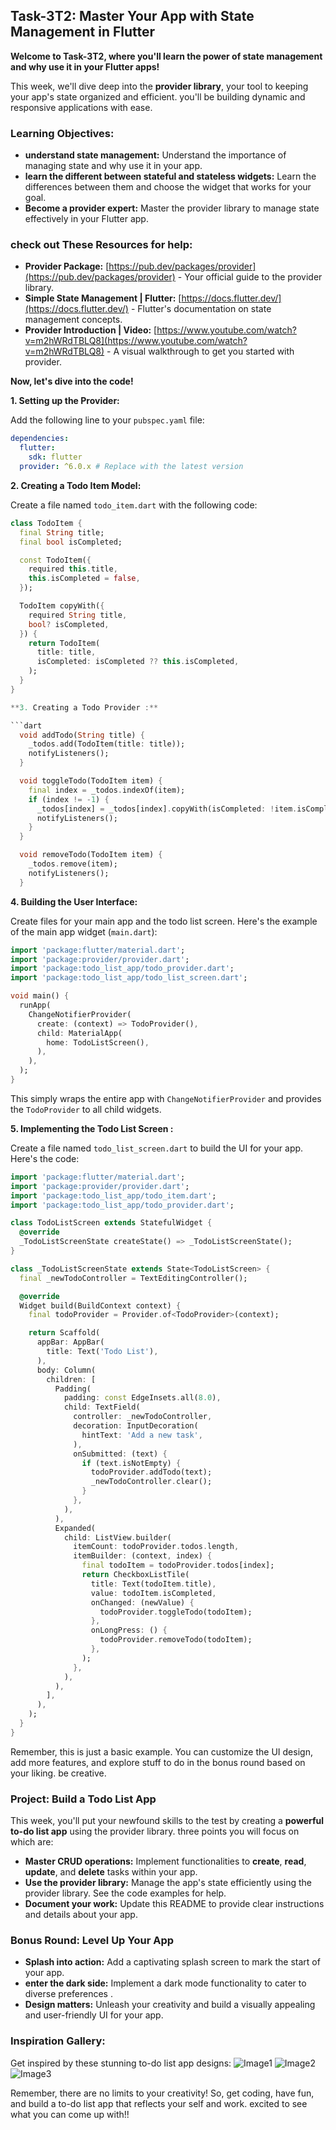 ## Task-3T2: Master Your App with State Management in Flutter

**Welcome to Task-3T2, where you'll learn the power of state management and why use it in your Flutter apps!**

This week, we'll dive deep into the **provider library**, your tool to keeping your app's state organized and efficient. you'll be building dynamic and responsive applications with ease.

### Learning Objectives:

- **understand state management:** Understand the importance of managing state and why use it in your app.
- **learn the different between stateful and stateless widgets:** Learn the differences between them and choose the widget that works for your goal.
- **Become a provider expert:** Master the provider library to manage state effectively in your Flutter app.

### check out These Resources for help:

- **Provider Package:** [https://pub.dev/packages/provider](https://pub.dev/packages/provider) - Your official guide to the provider library.
- **Simple State Management | Flutter:** [https://docs.flutter.dev/](https://docs.flutter.dev/) - Flutter's documentation on state management concepts.
- **Provider Introduction | Video:** [https://www.youtube.com/watch?v=m2hWRdTBLQ8](https://www.youtube.com/watch?v=m2hWRdTBLQ8) - A visual walkthrough to get you started with provider.


**Now, let's dive into the code!**

**1. Setting up the Provider:**

Add the following line to your `pubspec.yaml` file:

```yaml
dependencies:
  flutter:
    sdk: flutter
  provider: ^6.0.x # Replace with the latest version
```

**2. Creating a Todo Item Model:**

Create a file named `todo_item.dart` with the following code:

````dart
class TodoItem {
  final String title;
  final bool isCompleted;

  const TodoItem({
    required this.title,
    this.isCompleted = false,
  });

  TodoItem copyWith({
    required String title,
    bool? isCompleted,
  }) {
    return TodoItem(
      title: title,
      isCompleted: isCompleted ?? this.isCompleted,
    );
  }
}

**3. Creating a Todo Provider :**

```dart
  void addTodo(String title) {
    _todos.add(TodoItem(title: title));
    notifyListeners();
  }

  void toggleTodo(TodoItem item) {
    final index = _todos.indexOf(item);
    if (index != -1) {
      _todos[index] = _todos[index].copyWith(isCompleted: !item.isCompleted);
      notifyListeners();
    }
  }

  void removeTodo(TodoItem item) {
    _todos.remove(item);
    notifyListeners();
  }

````

**4. Building the User Interface:**

Create files for your main app and the todo list screen. Here's the example of the main app widget (`main.dart`):

```dart
import 'package:flutter/material.dart';
import 'package:provider/provider.dart';
import 'package:todo_list_app/todo_provider.dart';
import 'package:todo_list_app/todo_list_screen.dart';

void main() {
  runApp(
    ChangeNotifierProvider(
      create: (context) => TodoProvider(),
      child: MaterialApp(
        home: TodoListScreen(),
      ),
    ),
  );
}
```

This simply wraps the entire app with `ChangeNotifierProvider` and provides the `TodoProvider` to all child widgets.

**5. Implementing the Todo List Screen :**

Create a file named `todo_list_screen.dart` to build the UI for your app. Here's the code:

```dart
import 'package:flutter/material.dart';
import 'package:provider/provider.dart';
import 'package:todo_list_app/todo_item.dart';
import 'package:todo_list_app/todo_provider.dart';

class TodoListScreen extends StatefulWidget {
  @override
  _TodoListScreenState createState() => _TodoListScreenState();
}

class _TodoListScreenState extends State<TodoListScreen> {
  final _newTodoController = TextEditingController();

  @override
  Widget build(BuildContext context) {
    final todoProvider = Provider.of<TodoProvider>(context);

    return Scaffold(
      appBar: AppBar(
        title: Text('Todo List'),
      ),
      body: Column(
        children: [
          Padding(
            padding: const EdgeInsets.all(8.0),
            child: TextField(
              controller: _newTodoController,
              decoration: InputDecoration(
                hintText: 'Add a new task',
              ),
              onSubmitted: (text) {
                if (text.isNotEmpty) {
                  todoProvider.addTodo(text);
                  _newTodoController.clear();
                }
              },
            ),
          ),
          Expanded(
            child: ListView.builder(
              itemCount: todoProvider.todos.length,
              itemBuilder: (context, index) {
                final todoItem = todoProvider.todos[index];
                return CheckboxListTile(
                  title: Text(todoItem.title),
                  value: todoItem.isCompleted,
                  onChanged: (newValue) {
                    todoProvider.toggleTodo(todoItem);
                  },
                  onLongPress: () {
                    todoProvider.removeTodo(todoItem);
                  },
                );
              },
            ),
          ),
        ],
      ),
    );
  }
}
```

Remember, this is just a basic example. You can customize the UI design, add more features, and explore stuff to do in the bonus round based on your liking. be creative.

### Project: Build a Todo List App 

This week, you'll put your newfound skills to the test by creating a **powerful to-do list app** using the provider library. 
three points you will focus on which are:

- **Master CRUD operations:** Implement functionalities to **create**, **read**, **update**, and **delete** tasks within your app.
- **Use the provider library:** Manage the app's state efficiently using the provider library. See the code examples for help.
- **Document your work:** Update this README to provide clear instructions and details about your app.

### Bonus Round: Level Up Your App

- **Splash into action:** Add a captivating splash screen to mark the start of your app.
- **enter the dark side:** Implement a dark mode functionality to cater to diverse preferences .
- **Design matters:** Unleash your creativity and build a visually appealing and user-friendly UI for your app.

### Inspiration Gallery:

Get inspired by these stunning to-do list app designs:
![Image1](https://cdn.dribbble.com/users/5126936/screenshots/12238011/web_1920___1.png)
![Image2](https://cdn.dribbble.com/users/275567/screenshots/6576091/todoapp_4x.png)
![Image3](https://cdn.dribbble.com/users/2806924/screenshots/5642001/todo_app_4x.png)

Remember, there are no limits to your creativity! So, get coding, have fun, and build a to-do list app that reflects your self and work. excited to see what you can come up with!!

